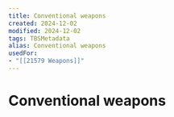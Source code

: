 ```yaml
---
title: Conventional weapons
created: 2024-12-02
modified: 2024-12-02
tags: TBSMetadata
alias: Conventional weapons
usedFor:
- "[[21579 Weapons]]"
---
```

# Conventional weapons
